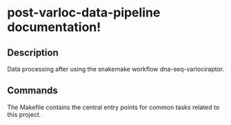 # post-varloc-data-pipeline documentation!

## Description

Data processing after using the snakemake workflow dna-seq-varlociraptor.

## Commands

The Makefile contains the central entry points for common tasks related to this project.

